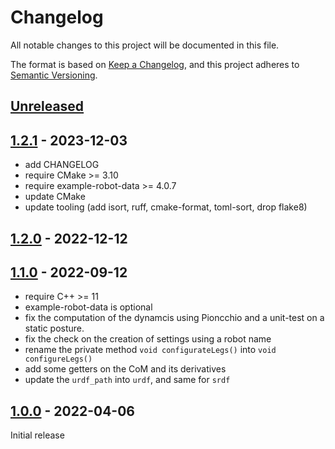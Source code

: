 # Changelog

All notable changes to this project will be documented in this file.

The format is based on [Keep a Changelog](https://keepachangelog.com/en/1.0.0/),
and this project adheres to [Semantic Versioning](https://semver.org/spec/v2.0.0.html).

## [Unreleased]

## [1.2.1] - 2023-12-03

- add CHANGELOG
- require CMake >= 3.10
- require example-robot-data >= 4.0.7
- update CMake
- update tooling (add isort, ruff, cmake-format, toml-sort, drop flake8)

## [1.2.0] - 2022-12-12

## [1.1.0] - 2022-09-12

- require C++ >= 11
- example-robot-data is optional
- fix the computation of the dynamcis using Pioncchio and a unit-test on a static posture.
- fix the check on the creation of settings using a robot name
- rename the private method `void configurateLegs()` into `void configureLegs()`
- add some getters on the CoM and its derivatives
- update the `urdf_path` into `urdf`, and same for `srdf`

## [1.0.0] - 2022-04-06

Initial release

[Unreleased]: https://github.com/gepetto/aig/compare/v1.2.1...HEAD
[1.2.1]: https://github.com/gepetto/aig/compare/v1.2.0...v1.2.1
[1.2.0]: https://github.com/gepetto/aig/compare/v1.1.0...v1.2.0
[1.1.0]: https://github.com/gepetto/aig/compare/v1.0.0...v1.1.0
[1.0.0]: https://github.com/gepetto/aig/releases/tag/v1.0.0
